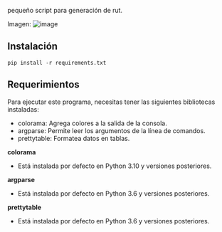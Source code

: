 pequeño script para generación de rut.


Imagen:
![image](https://github.com/apuromafo/Repositorio_Python/assets/23161917/8bab97ed-68dc-4a27-9ca0-fcf78c9dc893)


 ## Instalación

```
pip install -r requirements.txt
```

## Requerimientos

Para ejecutar este programa, necesitas tener las siguientes bibliotecas instaladas:

* colorama: Agrega colores a la salida de la consola.
* argparse: Permite leer los argumentos de la línea de comandos.
* prettytable: Formatea datos en tablas.

**colorama**

* Está instalada por defecto en Python 3.10 y versiones posteriores.

**argparse**

* Está instalada por defecto en Python 3.6 y versiones posteriores.

**prettytable**

* Está instalada por defecto en Python 3.6 y versiones posteriores.
